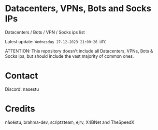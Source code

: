 # Datacenters, VPNs, Bots and Socks IPs
 
Datacenters / Bots / VPN / Socks ips list

Latest update: `Wednesday 27-12-2023 21:00:26 UTC` 

ATTENTION: This repository doesn't include all Datacenters, VPNs, Bots & Socks ips, 
but should include the vast majority of common ones.

# Contact
Discord: naoestu

# Credits
nãoéstu, brahma-dev, scriptzteam, ejrv, X4BNet and TheSpeedX
